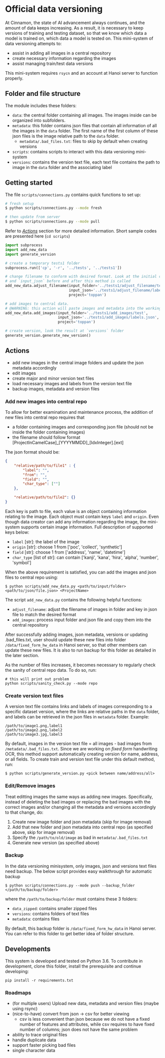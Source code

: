 # Official data versioning

At Cinnamon, the state of AI advancement always continues, and the amount of data keeps increasing. As a result, it is necessary to keep versions of training and testing dataset, so that we know which data a model is trained on, which data a model is tested on. This mini-system of data versioning attempts to:
- assist in adding all images in a central repository
- create necessary information regarding the images
- assist managing train/test data versions

This mini-system requires `rsycn` and an account at Hanoi server to function properly.

## Folder and file structure

The module includes these folders:
- `data`: the central folder containing all images. The images inside can be organized into subfolders.
- `metadata`: this folder contains json files that contain all information of all the images in the `data` folder. The first name of the first column of these json files is the image relative path to the `data` folder.
    + `metadata/.bad_files.txt`: files to skip by default when creating versions
- `scripts`: contains scripts to interact with this data versioning mini-system
- `versions`: contains the version text file, each text file contains the path to image in the `data` folder and the associating label


## Getting started

The file `scripts/connections.py` contains quick functions to set up:

```bash
# fresh setup
$ python scripts/connections.py --mode fresh

# then update from server
$ python scripts/connections.py --mode pull
```


Refer to [*Actions*](#actions) section for more detailed information. Short sample codes are presented here (`cd scripts`)

```python
import subprocess
import add_new_data
import generate_version

# create a temporary tests1 folder
subprocess.run(['cp', '-r', '../tests', '../tests1'])

# change filename to conform with desired format. Look at the initial content of the `input_folder`
# and `input_json` before and after this method is called
add_new_data.adjust_filename(input_folder='../tests1/adjust_filename/test',
                             input_json='../tests1/adjust_filename/labels.json',
                             project='toppan')

# add images to central data.
# @WARNING: this action will paste images and metadata into the working data and metadata folder
add_new_data.add_images(input_folder='../tests1/add_images/test',
                        input_json='../tests1/add_images/labels.json',
                        project='toppan')

# create version, look the result at `versions` folder
generate_version.generate_new_version()
```


## Actions

- add new images in the central image folders and update the json metadata accordingly
- edit images
- create major and minor version text files
- load necessary images and labels from the version text file
- backup images, metadata and version files

### Add new images into central repo

To allow for better examination and maintenance process, the addition of new files into central repo requires that

- a folder containing images and corresponding json file (should not be inside the folder containing images)
- the filename should follow format [ProjectInCamelCase]\_[YYYYMMDD]\_[IdxInteger].[ext]

The json format should be:

```json
{ 
    "relative/path/to/file1" : {
        "label": "",
        "from": "",
        "field": "",
        "char_type": [""]
    },

    "relative/path/to/file2": {}
}
```

Each key is path to file, each value is an object containing information relating to the image. Each object must contain keys `label` and `origin`. Even though data creator can add any information regarding the image, the mini-system supports certain image information. Full description of supported keys below:
- `label` [str]: the label of the image
- `origin` [str]: choose 1 from ['poc', 'collect', 'synthetic']
- `field` [str]: choose 1 from ['address', 'name', 'datetime']
- `char_type` [list of str]: can contain ['kanji', 'kana', 'hira', 'alpha', 'number', 'symbol']


When the above requirement is satisfied, you can add the images and json files to central repo using:

```
$ python scripts/add_new_data.py <path/to/input/folder> <path/to/json/file.json> <ProjectName>
```

The script `add_new_data.py` contains the following helpful functions:
- `adjust_filename`: adjust the filename of images in folder and key in json file to match the desired format
- `add_images`: process input folder and json file and copy them into the central repository

After successfully adding images, json metadata, versions or updating .bad_files.txt, user should update these new files into folder `/data/fixed_form_hw_data` in Hanoi server, so that other members can update these new files. It is also to run backup for this folder as detailed in the later section.

As the number of files increases, it becomes necessary to regularly check the sanity of central repo data. To do so, run:

```
# this will print out problem
python scripts/sanity_check.py --mode repo
```


### Create version text files

A version text file contains links and labels of images corresponding to a specific dataset version, where the links are relative paths in the `data` folder, and labels can be retrieved in the json files in `metadata` folder. Example:

```
/path/to/image1.png,label1
/path/to/image2.png,label2
/path/to/image3.jpg,label3
```

By default, images in the version text file = all images - bad images from `/metadata/.bad_files.txt`. Since we are working on *fixed form* handwriting OCR, this method support automatically creating version for name, address, or all fields. To create train and version text file under this default method, run:

```
$ python scripts/generate_version.py <pick between name/address/all>
```

### Edit/Remove images

Treat editting images the same ways as adding new images. Specifically, instead of deleting the bad images or replacing the bad images with the correct images and/or changing all the metadata and versions accordingly to that change, do:

1. Create new image folder and json metadata (skip for image removal)
2. Add that new folder and json metadata into central repo (as specified above, skip for image removal)
3. Specify the `/path/to/old/image` as bad in `metadata/.bad_files.txt`
4. Generate new version (as specified above)


### Backup

In the data versioning minisystem, only images, json and versions text files need backup. The below script provides easy walkthrough for automatic backup

```
$ python scripts/connections.py --mode push --backup_folder </path/to/backup/folder>
```

where the `/path/to/backup/folder` must contains these 3 folders:

- `data_zipped`: contains smaller zipped files
- `versions`: contains folders of text files
- `metadata`: contains files

By default, this backup folder is `/data/fixed_form_hw_data` in Hanoi server. You can refer to this folder to get better idea of folder structure.


## Developments

This system is developed and tested on Python 3.6. To contribute in development, clone this folder, install the prerequisite and continue developing:

```
pip install -r requirements.txt
```

### Roadmaps

- (for multiple users) Upload new data, metadata and version files (maybe using rsync)
- (nice-to-have) convert from json -> csv for better viewing
    + csv is less convenient than json because we do not have a fixed number of features and attributes, while csv requires to have fixed number of columns; json does not have the same problem
- ability to trace original files
- handle duplicate data
- support faster picking bad files
- single character data
